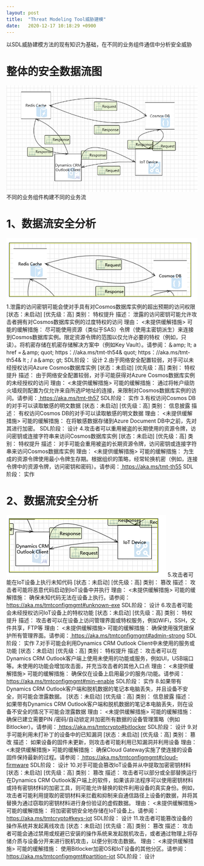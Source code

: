```yaml
---
layout: post
title:  "Threat Modeling Tool威胁建模"
date:   2020-12-17 10:18:29 +0900
---
```

以SDL威胁建模方法的现有知识为基础，在不同的业务组件通信中分析安全威胁

# 整体的安全数据流图
![alt text](/public/img/TMT-1.png)
不同的业务组件构建不同的业务流
# 1、数据流安全分析
![alt text](/public/img/TMT-2.png)
1.泄露的访问密钥可能会使对手具有对Cosmos数据库实例的超出预期的访问权限  [状态：未启动] [优先级：高] 
类别：	特权提升
描述：	泄露的访问密钥可能允许攻击者拥有对Cosmos数据库实例的过度特权的访问
理由：	<未提供缓解措施>
可能的缓解措施：	尽可能使用资源（类似于SAS）令牌（使用主密钥派生）来连接到Cosmos数据库实例。限定资源令牌的范围以仅允许必要的特权（例如，只读）。将机密存储在机密存储解决方案中（例如Key Vault）。请参阅：＆amp; lt; a href =＆amp; quot; https：//aka.ms/tmt-th54& quot; https：//aka.ms/tmt-th54& lt ; / a＆amp; gt;
SDL阶段：	设计
2.由于网络安全配置较弱，对手可以未经授权访问Azure Cosmos数据库实例  [状态：未启动] [优先级：高] 
类别：	特权提升
描述：	由于网络安全配置较弱，对手可能获得对Azure Cosmos数据库实例的未经授权的访问
理由：	<未提供缓解措施>
可能的缓解措施：	通过将帐户级防火墙规则配置为仅允许来自所选IP地址的连接，来限制对Cosmos数据库实例的访问。请参阅：<a href="https://aka.ms/tmt-th57"> https://aka.ms/tmt-th57 </a>
SDL阶段：	实作
3.有权访问Cosmos DB的对手可以读取敏感的明文数据  [状态：未启动] [优先级：高] 
类别：	信息披露
描述：	有权访问Cosmos DB的对手可以读取敏感的明文数据
理由：	<未提供缓解措施>
可能的缓解措施：	在将敏感数据存储到Azure Document DB中之前，先对其进行加密。
SDL阶段：	设计
4.攻击者可以重用被盗的长期使用的资源令牌，访问密钥或连接字符串来访问Cosmos数据库实例  [状态：未启动] [优先级：高] 
类别：	特权提升
描述：	对手可能会重用被盗的长期资源令牌，访问密钥或连接字符串来访问Cosmos数据库实例
理由：	<未提供缓解措施>
可能的缓解措施：	为生成的资源令牌使用最小令牌生存期。根据组织的策略，经常轮换机密（例如，连接令牌中的资源令牌，访问密钥和密码）。请参阅：<a href="https://aka.ms/tmt-th55"> https://aka.ms/tmt-th55 </a>
SDL阶段：	实作
# 2、数据流安全分析
![alt text](/public/img/TMT-3.png)
5.攻击者可能在IoT设备上执行未知代码  [状态：未启动] [优先级：高] 
类别：	篡改
描述：	攻击者可能将恶意代码启动到IoT设备中并执行
理由：	<未提供缓解措施>
可能的缓解措施：	确保未知代码无法在设备上执行。请参阅：<a href="https://aka.ms/tmtconfigmgmt#unknown-exe"> https://aka.ms/tmtconfigmgmt#unknown-exe </a>
SDL阶段：	设计
6.攻击者可能会未经授权访问IoT设备上的特权功能  [状态：未启动] [优先级：高] 
类别：	特权提升
描述：	攻击者可以在设备上访问管理界面或特权服务，例如WiFi，SSH，文件共享，FTP等
理由：	<未提供缓解措施>
可能的缓解措施：	确保使用强凭据保护所有管理界面。请参阅：<a href="https://aka.ms/tmtconfigmgmt#admin-strong"> https://aka.ms/tmtconfigmgmt#admin-strong </a>
SDL阶段：	实作
7.对手可能会利用Dynamics CRM Outlook Client中未使用的服务或功能  [状态：未启动] [优先级：高] 
类别：	特权提升
描述：	攻击者可以在Dynamics CRM Outlook客户端上使用未使用的功能或服务，例如UI，USB端口等。未使用的功能会增加攻击面，并充当攻击者的其他入口点
理由：	<未提供缓解措施>
可能的缓解措施：	确保仅在设备上启用最少的服务/功能。请参阅：<a href="https://aka.ms/tmtconfigmgmt#min-enable"> https://aka.ms/tmtconfigmgmt#min-enable </a>
SDL阶段：	实作
8.如果带有Dynamics CRM Outlook客户端和脱机数据的笔记本电脑丢失，并且设备不安全，则可能会泄露数据。   [状态：未启动] [优先级：高] 
类别：	信息披露
描述：	如果带有Dynamics CRM Outlook客户端和脱机数据的笔记本电脑丢失，则在设备不安全的情况下可能会泄露数据
理由：	<未提供缓解措施>
可能的缓解措施：	确保已建立需要PIN /密码/自动锁定并加密所有数据的设备管理策略（例如Bitlocker）。请参阅：<a href="https://aka.ms/tmtcrypto#bitlocker"> https://aka.ms/tmtcrypto#bitlocker </a>
SDL阶段：	设计
9.对手可能利用未打补丁的设备中的已知漏洞  [状态：未启动] [优先级：高] 
类别：	篡改
描述：	如果设备的固件未更新，则攻击者可能利用已知漏洞并利用设备
理由：	<未提供缓解措施>
可能的缓解措施：	确保Cloud Gateway实施了使连接的设备固件保持最新的过程。请参阅：<a href="https://aka.ms/tmtconfigmgmt#cloud-firmware"> https://aka.ms/tmtconfigmgmt#cloud-firmware </a>
SDL阶段：	设计
10.对手可能会篡改IoT设备并从中提取加密密钥材料  [状态：未启动] [优先级：高] 
类别：	篡改
描述：	攻击者可以部分或全部替换运行在Dynamics CRM Outlook客户端上的软件，如果该非法程序可以使用密钥材料或持有密钥材料的加密工具，则可能允许替换的软件利用设备的真实身份。例如，攻击者可能利用提取的密钥材料来拦截和抑制来自通信路径上设备的数据，并将其替换为通过窃取的密钥材料进行身份验证的虚假数据。
理由：	<未提供缓解措施>
可能的缓解措施：	将加密密钥安全地存储在IoT设备上。请参阅：<a href="https://aka.ms/tmtcrypto#keys-iot"> https://aka.ms/tmtcrypto#keys-iot </a>
SDL阶段：	设计
11.攻击者可能篡改设备的操作系统并发起离线攻击  [状态：未启动] [优先级：高] 
类别：	篡改
描述：	攻击者可能会通过禁用或规避已安装的操作系统来发起脱机攻击，或者通过物理上将存储介质与设备分开来进行脱机攻击，以便分别攻击数据。
理由：	<未提供缓解措施>
可能的缓解措施：	使用Bitlocker加密OS和IoT设备的其他分区。请参阅：<a href="https://aka.ms/tmtconfigmgmt#partition-iot"> https://aka.ms/tmtconfigmgmt#partition-iot </a>
SDL阶段：	设计
